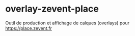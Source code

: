# overlay-zevent-place
Outil de production et affichage de calques (overlays) pour https://place.zevent.fr 
